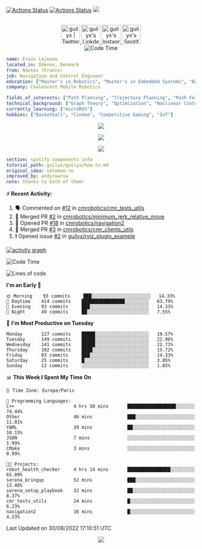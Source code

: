 [![Actions Status](https://github.com/guilyx/guilyx/workflows/wakatime-stats/badge.svg)](https://github.com/guilyx/guilyx/actions)
[![Actions Status](https://github.com/guilyx/guilyx/workflows/update-gh-activity/badge.svg)](https://github.com/guilyx/guilyx/actions)
![](https://visitor-badge.glitch.me/badge?page_id=guilyx.guilyx)

<p align="center">
<br/>
<a href="https://twitter.com/nthofhisname">
  <img alt="guilyx | Twitter" width="50px" src="https://user-images.githubusercontent.com/43545812/144034996-602b144a-16e1-41cc-99e7-c6040b20dcaf.png"/>
</a>
<a href="https://www.linkedin.com/in/erwinlejeune-lkn">
  <img alt="guilyx's LinkdeIN" width="50px" src="https://user-images.githubusercontent.com/43545812/144035037-0f415fc7-9f96-4517-a370-ccc6e78a714b.png" />
</a>
<a href="https://www.instagram.com/nthofhisname">
  <img alt="guilyx's Instagram" width="50px" src="https://user-images.githubusercontent.com/43545812/144035088-0dfb165f-8fe0-4d13-896c-876c29d2b128.png" />
</a>
<a href="https://open.spotify.com/user/11147618695?si=zZFn6uAGRLyoU02lsG50GA">
  <img alt="guilyx's Spotify" width="50px" src="https://user-images.githubusercontent.com/43545812/144035120-1ad5169b-91c7-4078-bef9-6a82c733f373.png" />
</a>
<br>
<img alt="Code Time" src="https://img.shields.io/endpoint?style=flat&url=https://codetime-api.datreks.com/badge/1615?logoColor=white%26project=%26recentMS=0%26showProject=false" />
</p>

```yaml
name: Erwin Lejeune
located_in: Odense, Denmark
from: Nantes (France)
job: Navigation and Control Engineer
education: ["Master's in Robotics", "Master's in Embedded Systems", "Bachelor's in Electronics"]
company: Coalescent Mobile Robotics

fields_of_interests: ["Path Planning", "Trajectory Planning", "Path Following", "Behaviour Planning", "Localization", "Sensor Fusion", "Embedded Systems"]
technical_background: ["Graph Theory", "Optimization", "Nonlinear Control", "Real-Time Systems", "Automated Planning"]
currently_learning: ["microROS"]
hobbies: ["Basketball", "Cinema", "Competitive Gaming", "IoT"]
```

<p align="center">
  <img alig src="https://github-profile-trophy.vercel.app/?username=guilyx&column=6&rank=SSS,SS,S,AAA,AA,A,B,C" />
</p>

<p align="center">
  <a href="https://spotify-github-profile.vercel.app/api/view?uid=11147618695&redirect=true">
    <img src="https://spotify-github-profile.vercel.app/api/view?uid=11147618695&cover_image=true&theme=default&bar_color=e3e3e3&bar_color_cover=true">
  </a>
</p>

<p align="center">
  <img src="https://guilyx.vercel.app/api/top-played">
</p>
 
```yaml
section: spotify components info
tutorial_path: guilyx/guilyx/how-to.md
original_idea: natemoo-re
improved_by: andyruwruw
note: thanks to both of them!
```


**:zap: Recent Activity:**

<!--START_SECTION:activity-->
1. 🗣 Commented on [#12](https://github.com/cmrobotics/cmr_tests_utils/issues/12) in [cmrobotics/cmr_tests_utils](https://github.com/cmrobotics/cmr_tests_utils)
2. 🎉 Merged PR [#2](https://github.com/cmrobotics/minimum_jerk_relative_move/pull/2) in [cmrobotics/minimum_jerk_relative_move](https://github.com/cmrobotics/minimum_jerk_relative_move)
3. 💪 Opened PR [#18](https://github.com/cmrobotics/navigation2/pull/18) in [cmrobotics/navigation2](https://github.com/cmrobotics/navigation2)
4. 🎉 Merged PR [#3](https://github.com/cmrobotics/cmr_clients_utils/pull/3) in [cmrobotics/cmr_clients_utils](https://github.com/cmrobotics/cmr_clients_utils)
5. ❗️ Opened issue [#2](https://github.com/guilyx/rviz_plugin_example/issues/2) in [guilyx/rviz_plugin_example](https://github.com/guilyx/rviz_plugin_example)
<!--END_SECTION:activity-->

[![activity graph](https://activity-graph.herokuapp.com/graph?username=guilyx&custom_title=Erwin's%20activity%20graph&theme=github-light&hide_border=true)](https://github.com/ashutosh00710/github-readme-activity-graph)

<!--START_SECTION:waka-->
![Code Time](http://img.shields.io/badge/Code%20Time-760%20hrs%2024%20mins-blue)

![Lines of code](https://img.shields.io/badge/From%20Hello%20World%20I%27ve%20Written-293%20Thousand%20lines%20of%20code-blue)

**I'm an Early 🐤** 

```text
🌞 Morning    93 commits     ███░░░░░░░░░░░░░░░░░░░░░░   14.33% 
🌆 Daytime    414 commits    ████████████████░░░░░░░░░   63.79% 
🌃 Evening    93 commits     ███░░░░░░░░░░░░░░░░░░░░░░   14.33% 
🌙 Night      49 commits     ██░░░░░░░░░░░░░░░░░░░░░░░   7.55%

```
📅 **I'm Most Productive on Tuesday** 

```text
Monday       127 commits    █████░░░░░░░░░░░░░░░░░░░░   19.57% 
Tuesday      149 commits    █████░░░░░░░░░░░░░░░░░░░░   22.96% 
Wednesday    141 commits    █████░░░░░░░░░░░░░░░░░░░░   21.73% 
Thursday     102 commits    ████░░░░░░░░░░░░░░░░░░░░░   15.72% 
Friday       93 commits     ███░░░░░░░░░░░░░░░░░░░░░░   14.33% 
Saturday     25 commits     █░░░░░░░░░░░░░░░░░░░░░░░░   3.85% 
Sunday       12 commits     ░░░░░░░░░░░░░░░░░░░░░░░░░   1.85%

```


📊 **This Week I Spent My Time On** 

```text
⌚︎ Time Zone: Europe/Paris

💬 Programming Languages: 
C++                      4 hrs 50 mins       ██████████████████░░░░░░░   74.44% 
Other                    46 mins             ███░░░░░░░░░░░░░░░░░░░░░░   11.81% 
YAML                     39 mins             ██░░░░░░░░░░░░░░░░░░░░░░░   10.15% 
JSON                     7 mins              ░░░░░░░░░░░░░░░░░░░░░░░░░   1.99% 
CMake                    3 mins              ░░░░░░░░░░░░░░░░░░░░░░░░░   0.99%

🐱‍💻 Projects: 
robot_health_checker     4 hrs 14 mins       ████████████████░░░░░░░░░   65.09% 
serena_bringup           52 mins             ███░░░░░░░░░░░░░░░░░░░░░░   13.48% 
serena_setup_playbook    32 mins             ██░░░░░░░░░░░░░░░░░░░░░░░   8.37% 
cmr_tests_utils          24 mins             █░░░░░░░░░░░░░░░░░░░░░░░░   6.23% 
navigation2              16 mins             █░░░░░░░░░░░░░░░░░░░░░░░░   4.23%

```


 Last Updated on 30/08/2022 17:10:51 UTC
<!--END_SECTION:waka-->

<p align="center">
  <img src="https://capsule-render.vercel.app/api?type=waving&color=gradient&height=60&section=footer"/>
</p>
